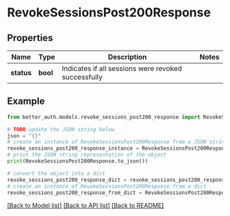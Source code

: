 # RevokeSessionsPost200Response


## Properties

Name | Type | Description | Notes
------------ | ------------- | ------------- | -------------
**status** | **bool** | Indicates if all sessions were revoked successfully | 

## Example

```python
from better_auth.models.revoke_sessions_post200_response import RevokeSessionsPost200Response

# TODO update the JSON string below
json = "{}"
# create an instance of RevokeSessionsPost200Response from a JSON string
revoke_sessions_post200_response_instance = RevokeSessionsPost200Response.from_json(json)
# print the JSON string representation of the object
print(RevokeSessionsPost200Response.to_json())

# convert the object into a dict
revoke_sessions_post200_response_dict = revoke_sessions_post200_response_instance.to_dict()
# create an instance of RevokeSessionsPost200Response from a dict
revoke_sessions_post200_response_from_dict = RevokeSessionsPost200Response.from_dict(revoke_sessions_post200_response_dict)
```
[[Back to Model list]](../README.md#documentation-for-models) [[Back to API list]](../README.md#documentation-for-api-endpoints) [[Back to README]](../README.md)


